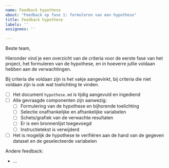 ```yaml
---
name: Feedback hypothese
about: "Feedback op fase 1: formuleren van een hypothese"
title: Feedback hypothese
labels: ''
assignees: ''

---
```


Beste team,

Hieronder vind je een overzicht van de criteria voor de eerste fase van het project, het formuleren van de hypothese, en in hoeverre jullie voldaan hebben aan de verwachtingen.

Bij criteria die voldaan zijn is het vakje aangevinkt, bij criteria die niet voldaan zijn is ook wat toelichting te vinden.

- [ ] Het document `hypothese.md` is tijdig aangevuld en ingediend
- [ ] Alle gevraagde componenten zijn aanwezig:
    - [ ] Formulering van de hypothese en bijhorende toelichting
    - [ ] Selectie onafhankelijke en afhankelijke variabelen
    - [ ] Schets/grafiek van de verwachte resultaten
    - [ ] Er is een bronnenlijst toegevoegd
    - [ ] Instructietekst is verwijderd
- [ ] Het is mogelijk de hypothese te verifiëren aan de hand van de gegeven dataset en de geselecteerde variabelen

Andere feedback:

- ...

